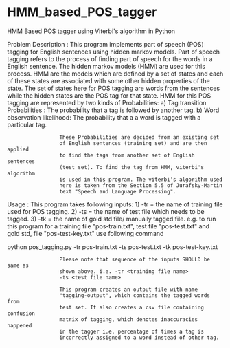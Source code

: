 HMM_based_POS_tagger
====================

HMM Based POS tagger using Viterbi's algorithm in Python

Problem 
 Description       : This program implements part of speech (POS) tagging for 
                     English sentences using hidden markov models.
                     Part of speech tagging refers to the process of finding
                     part of speech for the words in a English sentence. 
                     The hidden markov models (HMM) are used for this process.
                     HMM are the models which are defined by a set of states
                     and each of these states are associated with some other 
                     hidden properties of the state. The set of states here
                     for POS tagging are words from the sentences while the
                     hidden states are the POS tag for that state.
                     HMM for this POS tagging are represented by two kinds
                     of Probabilities:
                     a) Tag transition Probabilities : The probability that a
                     tag is followed by another tag.
                     b) Word observation likelihood: The probability that a
                     a word is tagged with a particular tag.
                     
                     These Probabilities are decided from an existing set
                     of English sentences (training set) and are then applied
                     to find the tags from another set of English sentences
                     (test set). To find the tag from HMM, viterbi's algorithm
                     is used in this program. The viterbi's algorithm used 
                     here is taken from the Section 5.5 of Jurafsky-Martin 
                     text "Speech and Language Processing".
                      
                     
 Usage             : This program takes following inputs:
                     1) -tr = the name of training file used for POS tagging. 
                     2) -ts = the name of test file which needs to be tagged.
                     3) -tk = the name of gold std file/ manually tagged file.
                     e.g. to run this program for a training file 
                     "pos-train.txt", test file "pos-test.txt" and gold std,
                      file "pos-test-key.txt" use 
                      following command

 python pos_tagging.py -tr pos-train.txt -ts pos-test.txt -tk pos-test-key.txt
                     
                     Please note that sequence of the inputs SHOULD be same as
                     shown above. i.e. -tr <training file name> 
                     -ts <test file name> 
                     
                     This program creates an output file with name 
                     "tagging-output", which contains the tagged words from 
                     test set. It also creates a csv file containing confusion
                     matrix of tagging, which denotes inaccuracies happened
                     in the tagger i.e. percentage of times a tag is 
                     incorrectly assigned to a word instead of other tag.
